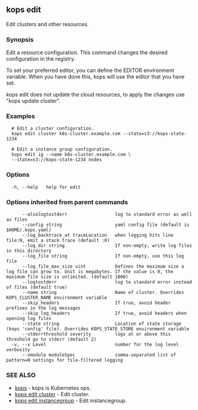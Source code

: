 
<!--- This file is automatically generated by make gen-cli-docs; changes should be made in the go CLI command code (under cmd/kops) -->

## kops edit

Edit clusters and other resources.

### Synopsis

Edit a resource configuration. This command changes the desired configuration in the registry.

  To set your preferred editor, you can define the EDITOR environment variable.
  When you have done this, kops will use the editor that you have set.
  
  kops edit does not update the cloud resources, to apply the changes use "kops update cluster".

### Examples

```
  # Edit a cluster configuration.
  kops edit cluster k8s-cluster.example.com --state=s3://kops-state-1234
  
  # Edit a instance group configuration.
  kops edit ig --name k8s-cluster.example.com \
  --state=s3://kops-state-1234 nodes
```

### Options

```
  -h, --help   help for edit
```

### Options inherited from parent commands

```
      --alsologtostderr                  log to standard error as well as files
      --config string                    yaml config file (default is $HOME/.kops.yaml)
      --log_backtrace_at traceLocation   when logging hits line file:N, emit a stack trace (default :0)
      --log_dir string                   If non-empty, write log files in this directory
      --log_file string                  If non-empty, use this log file
      --log_file_max_size uint           Defines the maximum size a log file can grow to. Unit is megabytes. If the value is 0, the maximum file size is unlimited. (default 1800)
      --logtostderr                      log to standard error instead of files (default true)
      --name string                      Name of cluster. Overrides KOPS_CLUSTER_NAME environment variable
      --skip_headers                     If true, avoid header prefixes in the log messages
      --skip_log_headers                 If true, avoid headers when opening log files
      --state string                     Location of state storage (kops 'config' file). Overrides KOPS_STATE_STORE environment variable
      --stderrthreshold severity         logs at or above this threshold go to stderr (default 2)
  -v, --v Level                          number for the log level verbosity
      --vmodule moduleSpec               comma-separated list of pattern=N settings for file-filtered logging
```

### SEE ALSO

* [kops](kops.md)	 - kops is Kubernetes ops.
* [kops edit cluster](kops_edit_cluster.md)	 - Edit cluster.
* [kops edit instancegroup](kops_edit_instancegroup.md)	 - Edit instancegroup.

